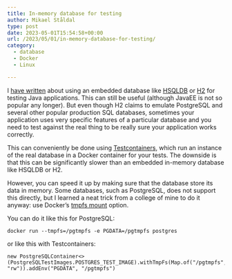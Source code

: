 ```yaml
---
title: In-memory database for testing
author: Mikael Ståldal
type: post
date: 2023-05-01T15:54:58+00:00
url: /2023/05/01/in-memory-database-for-testing/
category:
  - database
  - Docker
  - Linux

---
```

I [have written][1] about using an embedded database like [HSQLDB][2] or [H2][3] for testing Java applications. This can still be useful (although JavaEE is not so popular any longer). But even though H2 claims to emulate PostgreSQL and several other popular production SQL databases, sometimes your application uses very specific features of a particular database and you need to test against the real thing to be really sure your application works correctly.

This can conveniently be done using [Testcontainers][4], which run an instance of the real database in a Docker container for your tests. The downside is that this can be significantly slower than an embedded in-memory database like HSQLDB or H2.

However, you can speed it up by making sure that the database store its data in memory. Some databases, such as PostgreSQL, does not support this directly, but I learned a neat trick from a college of mine to do it anyway: use Docker&#8217;s [tmpfs mount][5] option. 

You can do it like this for PostgreSQL:

```
docker run --tmpfs=/pgtmpfs -e PGDATA=/pgtmpfs postgres
```

or like this with Testcontainers: 

```
new PostgreSQLContainer<>(PostgreSQLTestImages.POSTGRES_TEST_IMAGE).withTmpFs(Map.of("/pgtmpfs", "rw")).addEnv("PGDATA", "/pgtmpfs")
```

 [1]: https://www.staldal.nu/tech/2013/10/13/using-an-embedded-sql-database-in-java-web-application/
 [2]: https://hsqldb.org/
 [3]: https://h2database.com/html/main.html
 [4]: https://www.testcontainers.org/modules/databases/
 [5]: https://docs.docker.com/storage/tmpfs/
